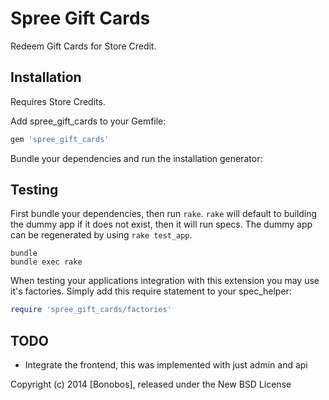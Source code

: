 Spree Gift Cards
=================

Redeem Gift Cards for Store Credit.

Installation
------------

Requires Store Credits.

Add spree_gift_cards to your Gemfile:

```ruby
gem 'spree_gift_cards'
```

Bundle your dependencies and run the installation generator:

Testing
-------

First bundle your dependencies, then run `rake`. `rake` will default to building the dummy app if it does not exist, then it will run specs. The dummy app can be regenerated by using `rake test_app`.

```shell
bundle
bundle exec rake
```

When testing your applications integration with this extension you may use it's factories.
Simply add this require statement to your spec_helper:

```ruby
require 'spree_gift_cards/factories'
```

TODO
----

* Integrate the frontend, this was implemented with just admin and api

Copyright (c) 2014 [Bonobos], released under the New BSD License
